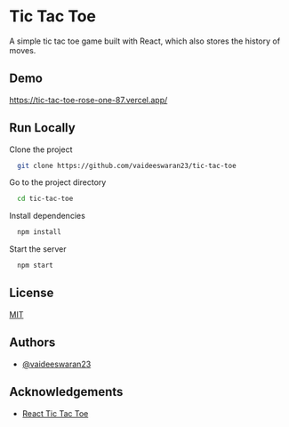 
# Tic Tac Toe

A simple tic tac toe game built with React, which also stores the history of moves.

## Demo

https://tic-tac-toe-rose-one-87.vercel.app/


## Run Locally

Clone the project

```bash
  git clone https://github.com/vaideeswaran23/tic-tac-toe
```

Go to the project directory

```bash
  cd tic-tac-toe
```

Install dependencies

```bash
  npm install
```

Start the server

```bash
  npm start
```


## License

[MIT](https://choosealicense.com/licenses/mit/)


## Authors

- [@vaideeswaran23](https://www.github.com/vaideeswaran23)


## Acknowledgements

- [React Tic Tac Toe](https://react.dev/learn/tutorial-tic-tac-toe)
